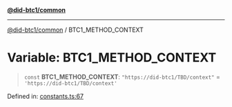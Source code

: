 [**@did-btc1/common**](../README.md)

***

[@did-btc1/common](../globals.md) / BTC1\_METHOD\_CONTEXT

# Variable: BTC1\_METHOD\_CONTEXT

> `const` **BTC1\_METHOD\_CONTEXT**: `"https://did-btc1/TBD/context"` = `'https://did-btc1/TBD/context'`

Defined in: [constants.ts:67](https://github.com/dcdpr/did-btc1-js/blob/4ab6f9915d95beed9bc633644c9db1539395f512/packages/common/src/constants.ts#L67)
